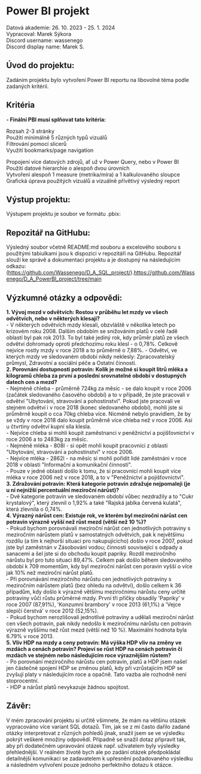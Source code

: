 # Power BI projekt
Datová akademie: 26. 10. 2023 - 25. 1. 2024  
Vypracoval: Marek Sýkora  
Discord username: wassenego  
Discord display name: Marek S.  

## Úvod do projektu:
Zadáním projektu bylo vytvoření Power BI reportu na libovolné téma podle zadaných kritérií.

## Kritéria
__- Finální PBI musí splňovat tato kritéria:__
    
  Rozsah 2-3 stránky  
  Použití minimálně 5 různých typů vizuálů   
  Filtrování pomocí slicerů  
  Využití bookmarks/page navigation  

  Propojení více datových zdrojů, ať už v Power Query, nebo v Power BI    
  Použití datové hierarchie o alespoň dvou úrovních    
  Vytvoření alespoň 1 measure (metrika/míra) a 1 kalkulovaného sloupce    
  Grafická úprava použitých vizuálů a vizuálně přívětivý výsledný report   

## Výstup projektu:
Výstupem projektu je soubor ve formátu .pbix:

## Repozitář na GitHubu:
Výsledný soubor včetně README:md souboru a excelového souboru s použitými tabiulkami jsou k dispozici v repozitáři na GitHubu. Repozitář slouží ke správě a dokumentaci projektu a je dostupný na následujícím odkazu:  (https://github.com/Wassenego/D_A_SQL_project/).https://github.com/Wassenego/D_A_PowerBI_project/tree/main

## Výzkumné otázky a odpovědi:  
__1.  Vývoj mezd v odvětvích: Rostou v průběhu let mzdy ve všech odvětvích, nebo v některých klesají?__  
      - V některých odvětvích mzdy klesali, obzvláště v několika letech po krizovém roku 2008. Dalším obdobím se snižováním platů v celé řadě oblastí byl pak rok 2013. To byl také jediný rok, kdy průměr platů ze všech odvětví dohromady oproti předchozímu roku klesl - o 0,78%. Celkově nejvíce rostly mzdy v roce 2018 a to průměrně o 7,88%. 
      - Odvětví, ve kterých mzdy ve sledovaném období nikdy neklesly: Zpracovatelský průmysl, Zdravotní a sociální péče a Ostatní činnosti.  
__2.  Porovnání dostupnosti potravin: Kolik je možné si koupit litrů mléka a kilogramů chleba za první a poslední srovnatelné období v dostupných datech cen a mezd?__      
      - Nejméně chleba - průměrně 724kg za měsíc - se dalo koupit v roce 2006 (začátek sledovaného časového období) a to v případě, že jste pracovali v odvětví "Ubytování, stravování a pohostinství". Pokud jste pracovali ve stejném odvětví i v roce 2018 (konec sledovaného období), mohli jste si průměrně koupit o cca 70kg chleba více.  Nicméně nebylo pravidlem, že by se vždy v roce 2018 dalo koupit průměrně více chleba než v roce 2006. Asi u čtvrtiny odvětví kupní síla klesla.  
      - Nejvíce chleba si mohli koupit zaměstnanci v peněžnictví a pojišťovnictví v roce 2006 a to 2483kg za měsíc.  
      - Nejméně mléka - 808l - si opět mohli koupit pracovníci z oblasti "Ubytování, stravování a pohostinství" v roce 2006.  
      - Nejvíce mléka - 2862l - na měsíc si mohli pořídit lidé zaměstnáni v roce 2018 v oblasti "Informační a komunikační činnosti".   
      - Pouze v jedné oblasti došlo k tomu, že si pracovnící mohli koupit více mléka v roce 2006 než v roce 2018, a to v "Peněžnictví a pojišťovnictví".  
__3.  Zdražování potravin: Která kategorie potravin zdražuje nejpomaleji (je u ní nejnižší percentuální meziroční nárůst)?__    
      - Dvě kategorie potravin ve sledovaném období vůbec nezdražily a to "Cukr krystalový", který zlevnil o 1,92% a také "Rajská jablka červená kulatá", která zlevnila o 0,74%.  
__4.  Výrazný nárůst cen: Existuje rok, ve kterém byl meziroční nárůst cen potravin výrazně vyšší než růst mezd (větší než 10 %)?__   
      - Pokud bychom porovnávali meziroční nárůst cen jednotlivých potraviny s meziročním nárůstem platů v samostatných odvětvích, pak k největšímu rozdílu (a tím k nejhorší situaci pro nakupujícícho) došlo v roce 2007, pokud jste byl zaměstnán v Zásobování vodou; činnosti související s odpady a sanacemi a šel jste si do obchodu koupit papriky. Rozdíl meziročního nárůstu byl pro tuto situaci 89,47%. Celkem pak došlo během sledovaného období k 709 momentům, kdy byl meziroční nárůst cen poravin vyšší o více jak 10% než meziroční nárůst platů.  
      - Při porovnávání meziročního nárůstu cen jednotlivých potraviny s meziročním nárůstem platů (bez ohledu na odvětví), došlo celkem k 36 případům, kdy došlo k výrazně většímu meziročnímu nárůstu ceny určité potraviny vůči růstu průměrné mzdy. První tři příčky obsadily 'Papriky' v roce 2007 (87,91%), 'Konzumní brambory' v roce 2013 (61,1%) a 'Vejce slepičí čerstvá' v roce 2012 (52,15%).  
      - Pokud bychom nerozlišovali jednotlivé potraviny a udělali meziroční nárůst cen všech potravin, pak nikdy nedošlo k meziročnímu nárůstu cen potravin výrazně vyššímu než růst mezd (větší než 10 %). Maximální hodnota  byla 6.79% v roce 2013.  
__5.  Vliv HDP na mzdy a ceny potravin: Má výška HDP vliv na změny ve mzdách a cenách potravin? Projeví se růst HDP na cenách potravin či mzdách ve stejném nebo následujícím roce výraznějším růstem?__    
      - Po porovnání meziročního nárůstu cen potravin, platů a HDP jsem našel jen částečné spojení HDP se změnou platů, kdy při vzrůstajícím HDP se zvyšují platy v následujícím roce a opačně. Tato vazba ale rozhodně není stoprocentní.   
      - HDP a nárůst platů nevykazuje žádnou spojitost.     

## Závěr:  
V mém zpracování projektu si určitě všimnete, že mám na většinu otázek vypracováno více variant SQL dotazů. Tím, jak se z mi často dařilo zadané otázky interpretovat z různých pohledů jinak, snažil jsem se ve výsledku pokrýt veškeré množiny odpovědí. Případně se snažil dotaz připravit tak, aby při dodatečném upravování otázek např. uživatelem byly výsledky přehlednější. V reálném životě bych ale po zadání otázek předpokládal detailnější komunikaci se zadavatelem k upřesnění požadovaného výsledku a následném vytvoření pouze jednoho perfektního dotazu k otázce. 

